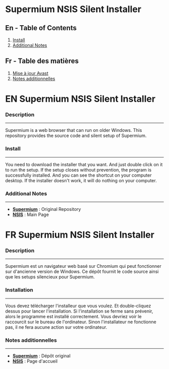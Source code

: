 # Supermium NSIS Silent Installer

## En - Table of Contents
1. [Install](#en-install)
2. [Additional Notes](#en-additional-notes)

## Fr - Table des matières
1. [Mise à jour Avast](#fr-install)
2. [Notes additionnelles](#fr-additional-notes)

# EN Supermium NSIS Silent Installer

### Description
***
Supermium is a web browser that can run on older Windows.
This repository provides the source code and silent setup of Supermium.

### Install
***
You need to download the installer that you want.
And just double click on it to run the setup.
If the setup closes without prevention, the program is successfully installed.
And you can see the shortcut on your computer desktop.
If the installer doesn't work, it will do nothing on your computer.

### Additional Notes
<a name="en-additional-notes"></a>
***
* **[Supermium](https://github.com/win32ss/supermium)** : Original Repository
* **[NSIS](https://nsis.sourceforge.io/Main_Page)** : Main Page

# FR Supermium NSIS Silent Installer

### Description
***
Supermium est un navigateur web basé sur Chromium qui peut fonctionner sur d'ancienne version de Windows.
Ce dépôt fournit le code source ainsi que les setups silencieux pour Supermium.

### Installation
***
Vous devez télécharger l'installeur que vous voulez.
Et double-cliquez dessus pour lancer l'installation.
Si l'installation se ferme sans prévenir, alors le programme est installé correctement.
Vous devriez voir le raccourcit sur le bureau de l'ordinateur.
Sinon l'installateur ne fonctionne pas, il ne fera aucune action sur votre ordinateur.

### Notes additionnelles
<a name="fr-additional-notes"></a>
***
* **[Supermium](https://github.com/win32ss/supermium)** : Dépôt original
* **[NSIS](https://nsis.sourceforge.io/Main_Page)** : Page d'accueil